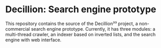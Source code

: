 # Decillion: Search engine prototype
This repository contains the source of the Decillion³³ project, a non-commercial search engine prototype. Currently, it has three modules: a multi-thread crawler, an indexer based on inverted lists, and the search engine with web interface.
